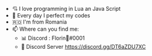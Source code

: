 - 💘 I love  programming in Lua an Java Script
- 🌱 Every day I perfect my codes
- 🇷🇴 I'm from Romania
- 📫 Where can you find me: 
  - 📊 Discord : Florin💸#0001
  - 🎪 Discord Server https://discord.gg/DT6aZDU7XC
